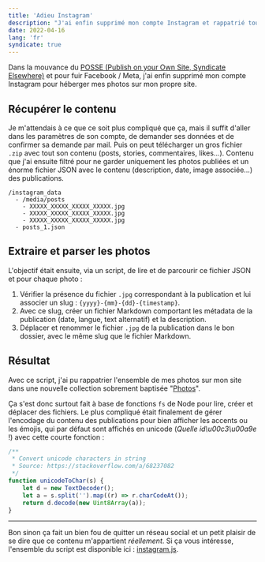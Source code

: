 ```yaml
---
title: 'Adieu Instagram'
description: "J'ai enfin supprimé mon compte Instagram et rappatrié tout le contenu sur mon site personnel."
date: 2022-04-16
lang: 'fr'
syndicate: true
---
```


Dans la mouvance du [POSSE (Publish on your Own Site, Syndicate Elsewhere)](https://indieweb.org/POSSE) et pour fuir Facebook / Meta, j'ai enfin supprimé mon compte Instagram pour héberger mes photos sur mon propre site.

## Récupérer le contenu

Je m'attendais à ce que ce soit plus compliqué que ça, mais il suffit d'aller dans les paramètres de son compte, de demander ses données et de confirmer sa demande par mail. Puis on peut télécharger un gros fichier `.zip` avec tout son contenu (posts, stories, commentaires, likes...). Contenu que j'ai ensuite filtré pour ne garder uniquement les photos publiées et un énorme fichier JSON avec le contenu (description, date, image associée...) des publications.

```
/instagram_data
  - /media/posts
    - XXXXX_XXXXX_XXXXX_XXXXX.jpg
    - XXXXX_XXXXX_XXXXX_XXXXX.jpg
    - XXXXX_XXXXX_XXXXX_XXXXX.jpg
  - posts_1.json
```

## Extraire et parser les photos

L'objectif était ensuite, via un script, de lire et de parcourir ce fichier JSON et pour chaque photo :

1. Vérifier la présence du fichier `.jpg` correspondant à la publication et lui associer un slug : `{yyyy}-{mm}-{dd}-{timestamp}`.
2. Avec ce slug, créer un fichier Markdown comportant les métadata de la publication (date, langue, text alternatif) et la description.
3. Déplacer et renommer le fichier `.jpg` de la publication dans le bon dossier, avec le même slug que le fichier Markdown.

## Résultat

Avec ce script, j'ai pu rappatrier l'ensemble de mes photos sur mon site dans une nouvelle collection sobrement baptisée "[Photos](/photos)".

Ça s'est donc surtout fait à base de fonctions `fs` de Node pour lire, créer et déplacer des fichiers. Le plus compliqué était finalement de gérer l'encodage du contenu des publications pour bien afficher les accents ou les émojis, qui par défaut sont affichés en unicode (_Quelle id\u00c3\u00a9e_ !) avec cette courte fonction :

```javascript
/**
 * Convert unicode characters in string
 * Source: https://stackoverflow.com/a/68237082
 */
function unicodeToChar(s) {
	let d = new TextDecoder();
	let a = s.split('').map((r) => r.charCodeAt());
	return d.decode(new Uint8Array(a));
}
```

---

Bon sinon ça fait un bien fou de quitter un réseau social et un petit plaisir de se dire que ce contenu m'appartient _réellement_. Si ça vous intéresse, l'ensemble du script est disponible ici : [instagram.js](https://github.com/bellangerq/personal-website-2022/blob/main/scripts/instagram.js).
